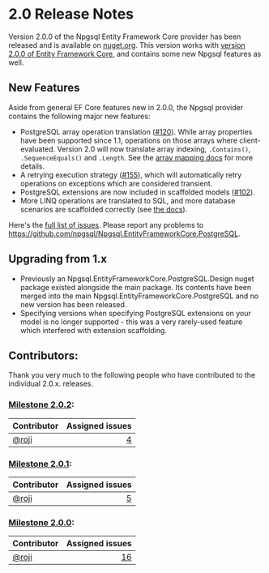# 2.0 Release Notes

Version 2.0.0 of the Npgsql Entity Framework Core provider has been released and is available on [nuget.org](https://www.nuget.org/packages/Npgsql.EntityFrameworkCore.PostgreSQL). This version works with [version 2.0.0 of Entity Framework Core](https://blogs.msdn.microsoft.com/dotnet/2017/08/14/announcing-entity-framework-core-2-0/), and contains some new Npgsql features as well.

## New Features

Aside from general EF Core features new in 2.0.0, the Npgsql provider contains the following major new features:

* PostgreSQL array operation translation ([#120](https://github.com/npgsql/Npgsql.EntityFrameworkCore.PostgreSQL/issues/120)). While array properties have been supported since 1.1, operations on those arrays where client-evaluated. Version 2.0 will now translate array indexing, `.Contains()`, `.SequenceEquals()` and `.Length`. See the [array mapping docs](../mapping/array.md) for more details.
* A retrying execution strategy ([#155](https://github.com/npgsql/Npgsql.EntityFrameworkCore.PostgreSQL/issues/155)), which will automatically retry operations on exceptions which are considered transient.
* PostgreSQL extensions are now included in scaffolded models ([#102](https://github.com/npgsql/Npgsql.EntityFrameworkCore.PostgreSQL/issues/102)).
* More LINQ operations are translated to SQL, and more database scenarios are scaffolded correctly (see [the docs](http://www.npgsql.org/efcore/mapping-and-translation.html)).

Here's the [full list of issues](https://github.com/npgsql/Npgsql.EntityFrameworkCore.PostgreSQL/milestone/6?closed=1). Please report any problems to https://github.com/npgsql/Npgsql.EntityFrameworkCore.PostgreSQL.

## Upgrading from 1.x

* Previously an Npgsql.EntityFrameworkCore.PostgreSQL.Design nuget package existed alongside the main package. Its contents have been merged into the main Npgsql.EntityFrameworkCore.PostgreSQL and no new version has been released.
* Specifying versions when specifying PostgreSQL extensions on your model is no longer supported - this was a very rarely-used feature which interfered with extension scaffolding.

## Contributors:

Thank you very much to the following people who have contributed to the individual 2.0.x. releases.

### [Milestone 2.0.2](https://github.com/npgsql/EFCore.PG/issues?q=is%3Aissue+milestone%3A2.0.2):

| Contributor                                                                        | Assigned issues                                                                                                         |
| ---------------------------------------------------------------------------------- | -----------------------------------------------------------------------------------------------------------------------:|
| [@roji](https://github.com/roji)                                                   |              [4](https://github.com/npgsql/EFCore.PG/issues?q=is%3Aissue+milestone%3A2.0.2+is%3Aclosed+assignee%3Aroji) |


### [Milestone 2.0.1](https://github.com/npgsql/EFCore.PG/issues?q=is%3Aissue+milestone%3A2.0.1):

| Contributor                                                                        | Assigned issues                                                                                                         |
| ---------------------------------------------------------------------------------- | -----------------------------------------------------------------------------------------------------------------------:|
| [@roji](https://github.com/roji)                                                   |              [5](https://github.com/npgsql/EFCore.PG/issues?q=is%3Aissue+milestone%3A2.0.1+is%3Aclosed+assignee%3Aroji) |


### [Milestone 2.0.0](https://github.com/npgsql/EFCore.PG/issues?q=is%3Aissue+milestone%3A2.0.0):

| Contributor                                                                        | Assigned issues                                                                                                         |
| ---------------------------------------------------------------------------------- | -----------------------------------------------------------------------------------------------------------------------:|
| [@roji](https://github.com/roji)                                                   |             [16](https://github.com/npgsql/EFCore.PG/issues?q=is%3Aissue+milestone%3A2.0.0+is%3Aclosed+assignee%3Aroji) |
